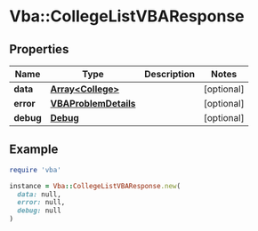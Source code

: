 # Vba::CollegeListVBAResponse

## Properties

| Name | Type | Description | Notes |
| ---- | ---- | ----------- | ----- |
| **data** | [**Array&lt;College&gt;**](College.md) |  | [optional] |
| **error** | [**VBAProblemDetails**](VBAProblemDetails.md) |  | [optional] |
| **debug** | [**Debug**](Debug.md) |  | [optional] |

## Example

```ruby
require 'vba'

instance = Vba::CollegeListVBAResponse.new(
  data: null,
  error: null,
  debug: null
)
```

